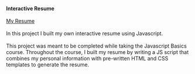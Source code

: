 **Interactive Resume**<br>
<br>
[My Resume](http://macu123.github.io/frontend-nanodegree-resume/)<br>
<br>
In this project I built my own interactive resume using Javascript.<br>
<br>
This project was meant to be completed while taking the Javascript Basics course. Throughout the course, I built my resume by writing a JS script that combines my personal information with pre-written HTML and CSS templates to generate the resume.


